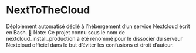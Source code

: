 # NextToTheCloud

Déploiement automatisé dédié à l’hébergement d’un service Nextcloud écrit en Bash.
📢 Note: Ce projet connu sous le nom de nextcloud_install_production a été renommé pour le dissocier du serveur Nextcloud officiel dans le but d’éviter les confusions et droit d’auteur.

